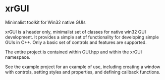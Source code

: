 # xrGUI
Minimalist toolkit for Win32 native GUIs

xrGUI is a header only, minimalist set of classes for native win32 GUI development. It provides a simple set of functionality for developing simple GUIs in C++. Only a basic set of controls and features are supported.

The entire project is contained within GUI.hpp and within the xrGUI namespace.

See the example project for an example of use, including creating a window with controls, setting styles and properties, and defining callback functions.
